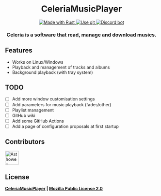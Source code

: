 <!--suppress HtmlDeprecatedAttribute -->
<div align="center">
    <h1>
      CeleriaMusicPlayer
    </h1>
    <div>
        <a href="https://www.rust-lang.org/">
            <img src="https://img.shields.io/badge/Rust-000000?style=for-the-badge&logo=rust&logoColor=white" alt="Made with Rust">
        </a>
        <a href="https://github.com/Asthowen/CeleriaMusicPlayer">
            <img src="https://img.shields.io/badge/Git-F05032?style=for-the-badge&logo=git&logoColor=white" alt="Use git">
        </a>
        <a href="https://discord.com/invite/93s7WzBbq7">
            <img src="https://img.shields.io/badge/Discord-7289DA?style=for-the-badge&logo=discord&logoColor=white" alt="Discord bot">
        </a>
    </div>
    <h3>
        <strong>Celeria is a software that read, manage and download musics.</strong>
    </h3>
</div>

## Features
* Works on Linux/Windows
* Playback and management of tracks and albums
* Background playback (with tray system)


## TODO
- [ ] Add more window customisation settings
- [ ] Add parameters for music playback (fades/other)
- [ ] Playlist management
- [ ] GitHub wiki
- [ ] Add some GitHub Actions
- [ ] Add a page of configuration proposals at first startup

## Contributors
[<img width="45" src="https://avatars.githubusercontent.com/u/59535754?v=4" alt="Asthowen">](https://github.com/Asthowen)

## License
**[CeleriaMusicPlayer](https://github.com/Asthowen/CeleriaMusicPlayer) | [Mozilla Public License 2.0](https://github.com/Asthowen/CeleriaMusicPlayer/blob/main/LICENSE)**